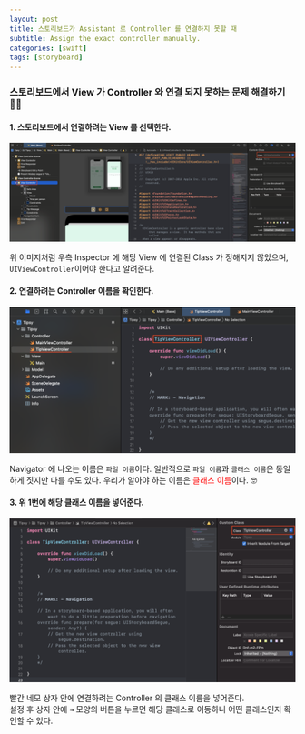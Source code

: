 ```yaml
---
layout: post
title: 스토리보드가 Assistant 로 Controller 를 연결하지 못할 때
subtitle: Assign the exact controller manually.
categories: [swift]
tags: [storyboard]
---
```


### 스토리보드에서 View 가 Controller 와 연결 되지 못하는 문제 해결하기 👩‍💻

#### 1. 스토리보드에서 연결하려는 View 를 선택한다.

![assign-the-storyboard-to-the-matched-controller-1](/assets/images/posts/2022-07-24-when-the-storyboard-cannot-link-to-the-controller/assign-the-storyboard-to-the-matched-controller-1.png)

위 이미지처럼 우측 Inspector 에 해당 View 에 연결된 Class 가 정해지지 않았으며, `UIViewController`이어야 한다고 알려준다.

#### 2. 연결하려는 Controller 이름을 확인한다.

![assign-the-storyboard-to-the-matched-controller-2](/assets/images/posts/2022-07-24-when-the-storyboard-cannot-link-to-the-controller/assign-the-storyboard-to-the-matched-controller-2.png)

Navigator 에 나오는 이름은 `파일 이름`이다. 일반적으로 `파일 이름`과 `클래스 이름`은 동일하게 짓지만 다를 수도 있다.
우리가 알아야 하는 이름은 <font style="color: red;">클래스 이름</font>이다. 🤓

#### 3. 위 1번에 해당 클래스 이름을 넣어준다.

![assign-the-storyboard-to-the-matched-controller-3](/assets/images/posts/2022-07-24-when-the-storyboard-cannot-link-to-the-controller/assign-the-storyboard-to-the-matched-controller-3.png)

빨간 네모 상자 안에 연결하려는 Controller 의 클래스 이름을 넣어준다.  
설정 후 상자 안에 `→` 모양의 버튼을 누르면 해당 클래스로 이동하니 어떤 클래스인지 확인할 수 있다.
